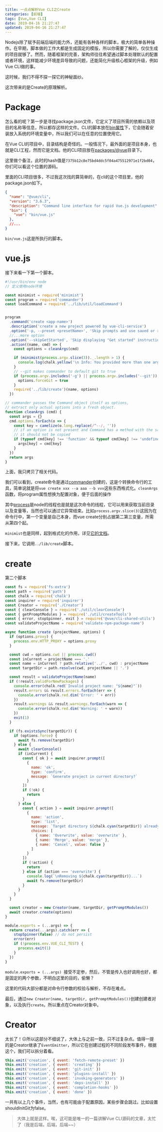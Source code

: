 ```yaml
---
title: 一点点解析Vue CLI之Create
categories: [前端]
tags: [Vue,Vue CLI]
date: 2019-04-16 21:27:47
updated: 2019-04-16 21:27:47
---
```


Nodejs除了赋予前端后端的能力外，还能有各种各样的脚本，极大的简单各种操作。在早期，脚本做的工作大都是生成固定的模版，所以你需要了解的，仅仅生成的项目就够了。然而，随着框架的完善，架构师往往希望通过脚本处理默认的配置或者环境，这样能减少环境差异导致的问题，还能简化升级核心框架的升级，例如Vue CLI做的事。

这时候，我们不得不探一探它的神秘面纱。

这次带来的是Create的原理解析。

<!-- more -->

# Package

怎么看的呢？第一步是寻找package.json文件，它定义了项目所需的依赖以及项目的名称等信息，所以都存这样的文件。CLI的脚本放在[bin属性](https://yarnpkg.com/zh-Hant/docs/package-json/#toc-bin)下，它会随着安装放入系统的环境变量中，所以我们可以在任意的位置使用它。

在Vue CLI的项目中，目录结构是奇怪的。一般情况下，最外面的是项目本身，也就是CLI工程，然而它是文档。他的CLI项目放在[packages/@vue](https://github.com/vuejs/vue-cli/tree/dev/packages/%40vue)目录下。

这里做个备注，此时的hash值是`7375b12c8e75bd4ddc5f04a475512971e1f2bd04`，你们可以看这个位置的源码。

里面的CLI项目很多，不过我这次找的算简单的，在cli的这个项目里，他的package.json如下。

```json
{
  "name": "@vue/cli",
  "version": "3.6.3",
  "description": "Command line interface for rapid Vue.js development",
  "bin": {
    "vue": "bin/vue.js"
  },
  //...
}
```

`bin/vue.js`这是所执行的脚本。

# vue.js
接下来看一下第一个脚本。
```js
#!/usr/bin/env node
// 定义使用node环境

const minimist = require('minimist')
const program = require('commander')
const loadCommand = require('../lib/util/loadCommand')


program
  .command('create <app-name>')
  .description('create a new project powered by vue-cli-service')
  .option('-p, --preset <presetName>', 'Skip prompts and use saved or remote preset')
  //...more option
  .option('--skipGetStarted', 'Skip displaying "Get started" instructions')
  .action((name, cmd) => {
    const options = cleanArgs(cmd)

    if (minimist(process.argv.slice(3))._.length > 1) {
      console.log(chalk.yellow('\n Info: You provided more than one argument. The first one will be used as the app\'s name, the rest are ignored.'))
    }
    // --git makes commander to default git to true
    if (process.argv.includes('-g') || process.argv.includes('--git')) {
      options.forceGit = true
    }
    require('../lib/create')(name, options)
  })

// commander passes the Command object itself as options,
// extract only actual options into a fresh object.
function cleanArgs (cmd) {
  const args = {}
  cmd.options.forEach(o => {
    const key = camelize(o.long.replace(/^--/, ''))
    // if an option is not present and Command has a method with the same name
    // it should not be copied
    if (typeof cmd[key] !== 'function' && typeof cmd[key] !== 'undefined') {
      args[key] = cmd[key]
    }
  })
  return args
}

```

上面，我只拷贝了相关代码。

我们可以看到，create命令是通过[commander](https://www.npmjs.com/package/commander)创建的，这是个转换命令行的工具，简单说就是将`vue create xxx --a aaa --b vvv`这些东西格式化。`cleanArgs`函数，将program属性想换为配置对象，便于后面的操作

其中[process](https://nodejs.org/api/process.html)是node的线程也是就是这次命令的线程，它可以用来获取当前目录以及变量等，当然也可以通过它异常结束。比如`process.argv.slice(3)`这因为在命令行中，第一个变量是自己本身，而vue create分别占据第二第三变量，所需从第四个起。

`minimist`也是同样，起到格式化的作用，详见[它的文档](https://www.npmjs.com/package/minimist)。

接下来，它调用`../lib/create`脚本。

# create

第二个脚本

```js
const fs = require('fs-extra')
const path = require('path')
const chalk = require('chalk')
const inquirer = require('inquirer')
const Creator = require('./Creator')
const { clearConsole } = require('./util/clearConsole')
const { getPromptModules } = require('./util/createTools')
const { error, stopSpinner, exit } = require('@vue/cli-shared-utils')
const validateProjectName = require('validate-npm-package-name')

async function create (projectName, options) {
  if (options.proxy) {
    process.env.HTTP_PROXY = options.proxy
  }

  const cwd = options.cwd || process.cwd()
  const inCurrent = projectName === '.'
  const name = inCurrent ? path.relative('../', cwd) : projectName
  const targetDir = path.resolve(cwd, projectName || '.')

  const result = validateProjectName(name)
  if (!result.validForNewPackages) {
    console.error(chalk.red(`Invalid project name: "${name}"`))
    result.errors && result.errors.forEach(err => {
      console.error(chalk.red.dim('Error: ' + err))
    })
    result.warnings && result.warnings.forEach(warn => {
      console.error(chalk.red.dim('Warning: ' + warn))
    })
    exit(1)
  }

  if (fs.existsSync(targetDir)) {
    if (options.force) {
      await fs.remove(targetDir)
    } else {
      await clearConsole()
      if (inCurrent) {
        const { ok } = await inquirer.prompt([
          {
            name: 'ok',
            type: 'confirm',
            message: `Generate project in current directory?`
          }
        ])
        if (!ok) {
          return
        }
      } else {
        const { action } = await inquirer.prompt([
          {
            name: 'action',
            type: 'list',
            message: `Target directory ${chalk.cyan(targetDir)} already exists. Pick an action:`,
            choices: [
              { name: 'Overwrite', value: 'overwrite' },
              { name: 'Merge', value: 'merge' },
              { name: 'Cancel', value: false }
            ]
          }
        ])
        if (!action) {
          return
        } else if (action === 'overwrite') {
          console.log(`\nRemoving ${chalk.cyan(targetDir)}...`)
          await fs.remove(targetDir)
        }
      }
    }
  }

  const creator = new Creator(name, targetDir, getPromptModules())
  await creator.create(options)
}

module.exports = (...args) => {
  return create(...args).catch(err => {
    stopSpinner(false) // do not persist
    error(err)
    if (!process.env.VUE_CLI_TEST) {
      process.exit(1)
    }
  })
}
```

`module.exports = (...args) `接受不定参，然后，不管是传入也好调用也好，都是固定的两个参数，不明白这里的目的，偷懒？

这里的代码大部分都是对命令行参数的校验与解析，不存在难点。

最后，通过`new Creator(name, targetDir, getPromptModules())`创建创建者对象，以及执行`create`。所以重点在Creator对象中。

# Creator

太长了！😖所以这部分不细说了，大体上与之前一致，只不过复杂点。值得一提的是Creator继承了`EventEmitter`，所以它在创建过程的不同阶段发布事件，根据这个，我们可以拆分着看。

```js
this.emit('creation', { event: 'fetch-remote-preset' })
this.emit('creation', { event: 'creating' })
this.emit('creation', { event: 'git-init' })
this.emit('creation', { event: 'plugins-install' })
this.emit('creation', { event: 'invoking-generators' })
this.emit('creation', { event: 'deps-install' })
this.emit('creation', { event: 'completion-hooks' })
this.emit('creation', { event: 'done' })
```

一共有以上几个事件，当然，也有可能由于配置原因，某些步骤会跳过。比如设置shouldInitGit为false。


> 大体上就是这样。唉，这可能是唯一的一篇讲解Vue CLI源码的文章，太忙了（我是后端，后端，后端~~）
